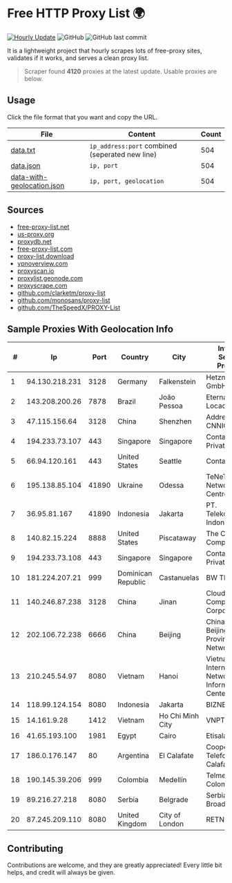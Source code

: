
# Free HTTP Proxy List 🌍

[![Hourly Update](https://github.com/mertguvencli/http-proxy-list/actions/workflows/main.yml/badge.svg?branch=main)](https://github.com/mertguvencli/http-proxy-list/actions/workflows/main.yml)
![GitHub](https://img.shields.io/github/license/mertguvencli/http-proxy-list)
![GitHub last commit](https://img.shields.io/github/last-commit/mertguvencli/http-proxy-list)

It is a lightweight project that hourly scrapes lots of free-proxy sites, validates if it works, and serves a clean proxy list.


> Scraper found **4120** proxies at the latest update. Usable proxies are below.

## Usage

Click the file format that you want and copy the URL.


|File|Content|Count|
|----|-------|-----|
|[data.txt](https://raw.githubusercontent.com/mertguvencli/http-proxy-list/main/proxy-list/data.txt)|`ip_address:port` combined (seperated new line)|504|
|[data.json](https://raw.githubusercontent.com/mertguvencli/http-proxy-list/main/proxy-list/data.json)|`ip, port`|504|
|[data-with-geolocation.json](https://raw.githubusercontent.com/mertguvencli/http-proxy-list/main/proxy-list/data-with-geolocation.json)|`ip, port, geolocation`|504|

## Sources

* [free-proxy-list.net](https://free-proxy-list.net)
* [us-proxy.org](https://www.us-proxy.org)
* [proxydb.net](http://proxydb.net)
* [free-proxy-list.com](https://free-proxy-list.com/?page=&port=&type%5B%5D=http&type%5B%5D=https&up_time=0&search=Search)
* [proxy-list.download](https://www.proxy-list.download/HTTP)
* [vpnoverview.com](https://vpnoverview.com/privacy/anonymous-browsing/free-proxy-servers)
* [proxyscan.io](https://www.proxyscan.io)
* [proxylist.geonode.com](https://proxylist.geonode.com/api/proxy-list?limit=300&page=1&sort_by=lastChecked&sort_type=desc&protocols=http,https)
* [proxyscrape.com](https://api.proxyscrape.com/v2/?request=displayproxies&protocol=http&timeout=10000&country=all&ssl=all&anonymity=all)
* [github.com/clarketm/proxy-list](https://raw.githubusercontent.com/clarketm/proxy-list/master/proxy-list-raw.txt)
* [github.com/monosans/proxy-list](https://raw.githubusercontent.com/monosans/proxy-list/main/proxies/http.txt)
* [github.com/TheSpeedX/PROXY-List](https://raw.githubusercontent.com/TheSpeedX/PROXY-List/master/http.txt)


## Sample Proxies With Geolocation Info

|#|Ip|Port|Country|City|Internet Service Provider|
|-|--|----|-------|----|-------------------------|
|1|94.130.218.231|3128|Germany|Falkenstein|Hetzner Online GmbH|
|2|143.208.200.26|7878|Brazil|João Pessoa|Eternal VÔdeo Locadora Ltda|
|3|47.115.156.64|3128|China|Shenzhen|Addresses CNNIC|
|4|194.233.73.107|443|Singapore|Singapore|Contabo Asia Private Limited|
|5|66.94.120.161|443|United States|Seattle|Contabo Inc.|
|6|195.138.85.104|41890|Ukraine|Odessa|TeNeT Networking Centre|
|7|36.95.81.167|41890|Indonesia|Jakarta|PT. Telekomunikasi Indonesia|
|8|140.82.15.224|8888|United States|Piscataway|The Constant Company|
|9|194.233.73.108|443|Singapore|Singapore|Contabo Asia Private Limited|
|10|181.224.207.21|999|Dominican Republic|Castanuelas|BW TELECOM|
|11|140.246.87.238|3128|China|Jinan|Cloud Computing Corporation|
|12|202.106.72.238|6666|China|Beijing|China Unicom Beijing Province Network|
|13|210.245.54.97|8080|Vietnam|Hanoi|Vietnam Internet Network Information Center|
|14|118.99.124.154|8080|Indonesia|Jakarta|BIZNET|
|15|14.161.9.28|1412|Vietnam|Ho Chi Minh City|VNPT|
|16|41.65.193.100|1981|Egypt|Cairo|Etisalat Misr|
|17|186.0.176.147|80|Argentina|El Calafate|Cooperativa Telefonica de Calafate Ltda.|
|18|190.145.39.206|999|Colombia|Medellín|Telmex Colombia S.A.|
|19|89.216.27.218|8080|Serbia|Belgrade|Serbia Broadband|
|20|87.245.209.110|8080|United Kingdom|City of London|RETN Limited|



## Contributing

Contributions are welcome, and they are greatly appreciated! Every
little bit helps, and credit will always be given.

